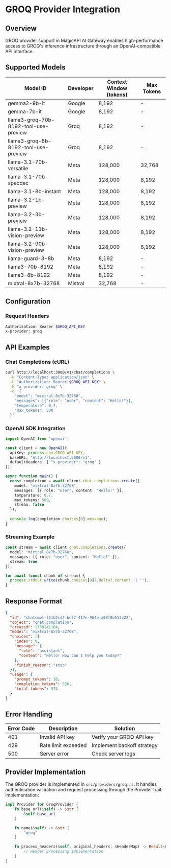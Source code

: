 # GROQ Provider Integration

## Overview
GROQ provider support in MagicAPI AI Gateway enables high-performance access to GROQ's inference infrastructure through an OpenAI-compatible API interface.

## Supported Models

| Model ID                               | Developer   | Context Window (tokens) | Max Tokens |
|----------------------------------------|-------------|-------------------------|------------|
| gemma2-9b-it                           | Google      | 8,192                   | -          |
| gemma-7b-it                            | Google      | 8,192                   | -          |
| llama3-groq-70b-8192-tool-use-preview  | Groq        | 8,192                   | -          |
| llama3-groq-8b-8192-tool-use-preview   | Groq        | 8,192                   | -          |
| llama-3.1-70b-versatile                | Meta        | 128,000                 | 32,768     |
| llama-3.1-70b-specdec                  | Meta        | 128,000                 | 8,192      |
| llama-3.1-8b-instant                   | Meta        | 128,000                 | 8,192      |
| llama-3.2-1b-preview                   | Meta        | 128,000                 | 8,192      |
| llama-3.2-3b-preview                   | Meta        | 128,000                 | 8,192      |
| llama-3.2-11b-vision-preview           | Meta        | 128,000                 | 8,192      |
| llama-3.2-90b-vision-preview           | Meta        | 128,000                 | 8,192      |
| llama-guard-3-8b                       | Meta        | 8,192                   | -          |
| llama3-70b-8192                        | Meta        | 8,192                   | -          |
| llama3-8b-8192                         | Meta        | 8,192                   | -          |
| mixtral-8x7b-32768                     | Mistral     | 32,768                  | -          |

## Configuration

### Request Headers
```bash
Authorization: Bearer $GROQ_API_KEY
x-provider: groq
```

## API Examples

### Chat Completions (cURL)
```bash
curl http://localhost:3000/v1/chat/completions \
  -H "Content-Type: application/json" \
  -H "Authorization: Bearer $GROQ_API_KEY" \
  -H "x-provider: groq" \
  -d '{
    "model": "mixtral-8x7b-32768",
    "messages": [{"role": "user", "content": "Hello!"}],
    "temperature": 0.7,
    "max_tokens": 500
  }'
```

### OpenAI SDK Integration
```typescript
import OpenAI from 'openai';

const client = new OpenAI({
  apiKey: process.env.GROQ_API_KEY,
  baseURL: "http://localhost:3000/v1",
  defaultHeaders: { "x-provider": "groq" }
});

async function main() {
  const completion = await client.chat.completions.create({
    model: "mixtral-8x7b-32768",
    messages: [{ role: "user", content: "Hello!" }],
    temperature: 0.7,
    max_tokens: 500,
    stream: false
  });
  
  console.log(completion.choices[0].message);
}
```

### Streaming Example
```typescript
const stream = await client.chat.completions.create({
  model: "mixtral-8x7b-32768",
  messages: [{ role: "user", content: "Hello!" }],
  stream: true
});

for await (const chunk of stream) {
  process.stdout.write(chunk.choices[0]?.delta?.content || '');
}
```

## Response Format
```json
{
  "id": "chatcmpl-f51b2cd2-bef7-417e-964e-a08f0b513c22",
  "object": "chat.completion",
  "created": 1730241104,
  "model": "mixtral-8x7b-32768",
  "choices": [{
    "index": 0,
    "message": {
      "role": "assistant",
      "content": "Hello! How can I help you today?"
    },
    "finish_reason": "stop"
  }],
  "usage": {
    "prompt_tokens": 18,
    "completion_tokens": 556,
    "total_tokens": 574
  }
}
```

## Error Handling

| Error Code | Description | Solution |
|------------|-------------|----------|
| 401 | Invalid API key | Verify your GROQ API key |
| 429 | Rate limit exceeded | Implement backoff strategy |
| 500 | Server error | Check server logs |

## Provider Implementation
The GROQ provider is implemented in `src/providers/groq.rs`. It handles authentication validation and request processing through the Provider trait implementation:

```rust
impl Provider for GroqProvider {
    fn base_url(&self) -> &str {
        &self.base_url
    }

    fn name(&self) -> &str {
        "groq"
    }

    fn process_headers(&self, original_headers: &HeaderMap) -> Result<HeaderMap, AppError> {
        // Header processing implementation
    }
}
```
